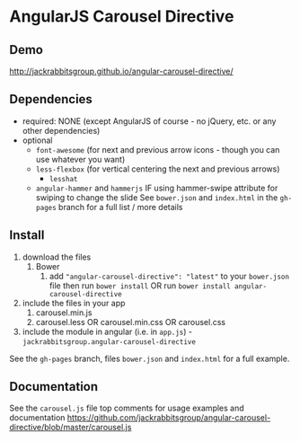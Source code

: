 # AngularJS Carousel Directive

## Demo
http://jackrabbitsgroup.github.io/angular-carousel-directive/

## Dependencies
- required: NONE (except AngularJS of course - no jQuery, etc. or any other dependencies)
- optional
	- `font-awesome` (for next and previous arrow icons - though you can use whatever you want)
	- `less-flexbox` (for vertical centering the next and previous arrows)
		- `lesshat`
	- `angular-hammer` and `hammerjs` IF using hammer-swipe attribute for swiping to change the slide
See `bower.json` and `index.html` in the `gh-pages` branch for a full list / more details

## Install
1. download the files
	1. Bower
		1. add `"angular-carousel-directive": "latest"` to your `bower.json` file then run `bower install` OR run `bower install angular-carousel-directive`
2. include the files in your app
	1. carousel.min.js
	2. carousel.less OR carousel.min.css OR carousel.css
3. include the module in angular (i.e. in `app.js`) - `jackrabbitsgroup.angular-carousel-directive`

See the `gh-pages` branch, files `bower.json` and `index.html` for a full example.


## Documentation
See the `carousel.js` file top comments for usage examples and documentation
https://github.com/jackrabbitsgroup/angular-carousel-directive/blob/master/carousel.js